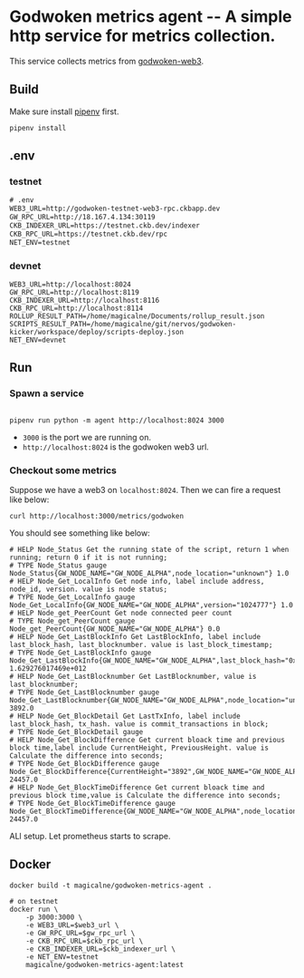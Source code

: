 # Godwoken metrics agent -- A simple http service for metrics collection.

This service collects metrics from [godwoken-web3](https://github.com/nervosnetwork/godwoken-web3).

## Build

Make sure install [pipenv](https://pipenv.pypa.io/en/latest/install/) first.

```shell
pipenv install
```
## .env

### testnet

```txt
# .env
WEB3_URL=http://godwoken-testnet-web3-rpc.ckbapp.dev
GW_RPC_URL=http://18.167.4.134:30119
CKB_INDEXER_URL=https://testnet.ckb.dev/indexer
CKB_RPC_URL=https://testnet.ckb.dev/rpc
NET_ENV=testnet
```

### devnet
```
WEB3_URL=http://localhost:8024
GW_RPC_URL=http://localhost:8119
CKB_INDEXER_URL=http://localhost:8116
CKB_RPC_URL=http://localhost:8114
ROLLUP_RESULT_PATH=/home/magicalne/Documents/rollup_result.json
SCRIPTS_RESULT_PATH=/home/magicalne/git/nervos/godwoken-kicker/workspace/deploy/scripts-deploy.json
NET_ENV=devnet
```

## Run

### Spawn a service

```shell

pipenv run python -m agent http://localhost:8024 3000
```

- `3000` is the port we are running on.
- `http://localhost:8024` is the godwoken web3 url.

### Checkout some metrics

Suppose we have a web3 on `localhost:8024`. Then we can fire a request like below:

```shell
curl http://localhost:3000/metrics/godwoken
```

You should see something like below:

```
# HELP Node_Status Get the running state of the script, return 1 when running; return 0 if it is not running;
# TYPE Node_Status gauge
Node_Status{GW_NODE_NAME="GW_NODE_ALPHA",node_location="unknown"} 1.0
# HELP Node_Get_LocalInfo Get node info, label include address, node_id, version. value is node status;
# TYPE Node_Get_LocalInfo gauge
Node_Get_LocalInfo{GW_NODE_NAME="GW_NODE_ALPHA",version="1024777"} 1.0
# HELP Node_get_PeerCount Get node connected peer count
# TYPE Node_get_PeerCount gauge
Node_get_PeerCount{GW_NODE_NAME="GW_NODE_ALPHA"} 0.0
# HELP Node_Get_LastBlockInfo Get LastBlockInfo, label include last_block_hash, last_blocknumber. value is last_block_timestamp;
# TYPE Node_Get_LastBlockInfo gauge
Node_Get_LastBlockInfo{GW_NODE_NAME="GW_NODE_ALPHA",last_block_hash="0x4afc4de1c32d07f123f4275ecd37a308b736330f2bc3e3fd5024a5728a32f76b",last_block_timestamp="1629276017469",last_blocknumber="3892",node_location="unknown"} 1.629276017469e+012
# HELP Node_Get_LastBlocknumber Get LastBlocknumber, value is last_blocknumber;
# TYPE Node_Get_LastBlocknumber gauge
Node_Get_LastBlocknumber{GW_NODE_NAME="GW_NODE_ALPHA",node_location="unknown"} 3892.0
# HELP Node_Get_BlockDetail Get LastTxInfo, label include last_block_hash, tx_hash. value is commit_transactions in block;
# TYPE Node_Get_BlockDetail gauge
# HELP Node_Get_BlockDifference Get current bloack time and previous block time,label include CurrentHeight, PreviousHeight. value is Calculate the difference into seconds;
# TYPE Node_Get_BlockDifference gauge
Node_Get_BlockDifference{CurrentHeight="3892",GW_NODE_NAME="GW_NODE_ALPHA",PreviousHeight="3891",node_location="unknown"} 24457.0
# HELP Node_Get_BlockTimeDifference Get current bloack time and previous block time,value is Calculate the difference into seconds;
# TYPE Node_Get_BlockTimeDifference gauge
Node_Get_BlockTimeDifference{GW_NODE_NAME="GW_NODE_ALPHA",node_location="unknown"} 24457.0
```

ALl setup. Let prometheus starts to scrape.

## Docker

```shell
docker build -t magicalne/godwoken-metrics-agent .

# on testnet
docker run \
	-p 3000:3000 \
	-e WEB3_URL=$web3_url \
	-e GW_RPC_URL=$gw_rpc_url \
	-e CKB_RPC_URL=$ckb_rpc_url \
	-e CKB_INDEXER_URL=$ckb_indexer_url \
	-e NET_ENV=testnet
	magicalne/godwoken-metrics-agent:latest
```
